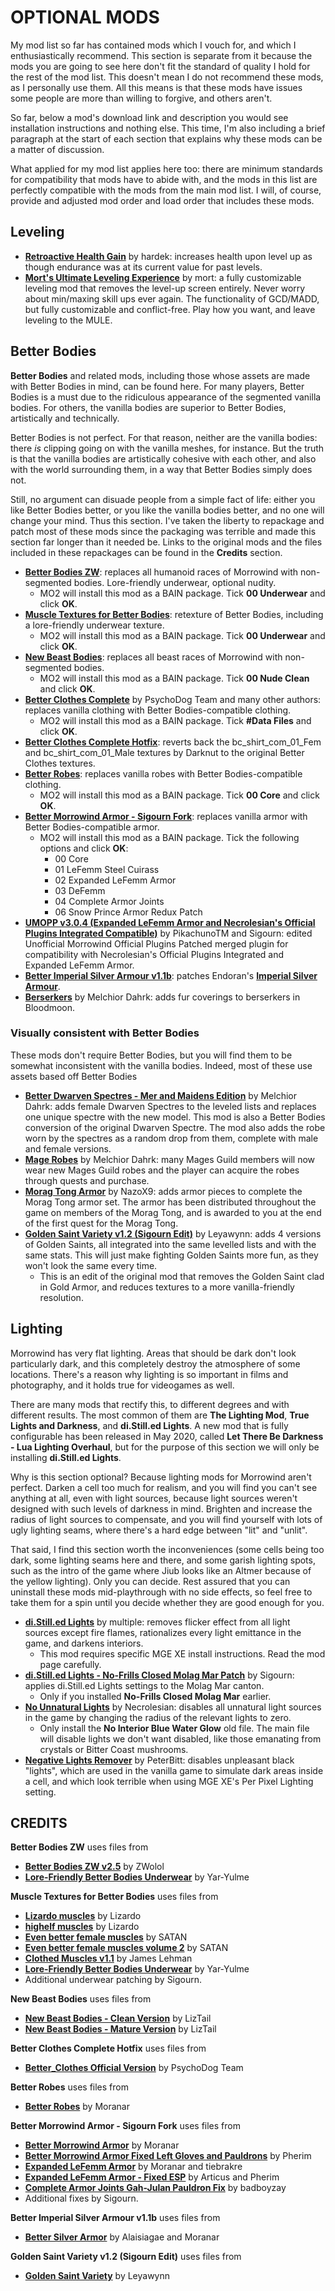 # OPTIONAL MODS

My mod list so far has contained mods which I vouch for, and which I enthusiastically recommend. This section is separate from it because the mods you are going to see here don't fit the standard of quality I hold for the rest of the mod list. This doesn't mean I do not recommend these mods, as I personally use them. All this means is that these mods have issues some people are more than willing to forgive, and others aren't.

So far, below a mod's download link and description you would see installation instructions and nothing else. This time, I'm also including a brief paragraph at the start of each section that explains why these mods can be a matter of discussion.

What applied for my mod list applies here too: there are minimum standards for compatibility that mods have to abide with, and the mods in this list are perfectly compatible with the mods from the main mod list. I will, of course, provide and adjusted mod order and load order that includes these mods.

## Leveling

- [**Retroactive Health Gain**](https://www.nexusmods.com/morrowind/mods/47959) by hardek: increases health upon level up as though endurance was at its current value for past levels.
- [**Mort's Ultimate Leveling Experience**](https://www.nexusmods.com/morrowind/mods/47452) by mort: a fully customizable leveling mod that removes the level-up screen entirely. Never worry about min/maxing skill ups ever again. The functionality of GCD/MADD, but fully customizable and conflict-free. Play how you want, and leave leveling to the MULE. 

## Better Bodies

**Better Bodies** and related mods, including those whose assets are made with Better Bodies in mind, can be found here. For many players, Better Bodies is a must due to the ridiculous appearance of the segmented vanilla bodies. For others, the vanilla bodies are superior to Better Bodies, artistically and technically.

Better Bodies is not perfect. For that reason, neither are the vanilla bodies: there *is* clipping going on with the vanilla meshes, for instance. But the truth is that the vanilla bodies are artistically cohesive with each other, and also with the world surrounding them, in a way that Better Bodies simply does not.

Still, no argument can disuade people from a simple fact of life: either you like Better Bodies better, or you like the vanilla bodies better, and no one will change your mind. Thus this section. I've taken the liberty to repackage and patch most of these mods since the packaging was terrible and made this section far longer than it needed be. Links to the original mods and the files included in these repackages can be found in the **Credits** section.

- [**Better Bodies ZW**](https://www.mediafire.com/file/3qmhfiqmq5o4go0/Better_Bodies_ZW_v2.5.zip/file): replaces all humanoid races of Morrowind with non-segmented bodies. Lore-friendly underwear, optional nudity.
  - MO2 will install this mod as a BAIN package. Tick **00 Underwear** and click **OK**.
- [**Muscle Textures for Better Bodies**](http://www.mediafire.com/file/jj387w83qeyzu8l/Muscle_Textures_for_Better_Bodies.zip/file): retexture of Better Bodies, including a lore-friendly underwear texture.
  - MO2 will install this mod as a BAIN package. Tick **00 Underwear** and click **OK**.
- [**New Beast Bodies**](https://www.mediafire.com/file/o5xir56zayxcxh4/LizTail%27s_New_Beast_Bodies_v3.3.zip/file): replaces all beast races of Morrowind with non-segmented bodies.
  - MO2 will install this mod as a BAIN package. Tick **00 Nude Clean** and click **OK**.
- [**Better Clothes Complete**](https://www.nexusmods.com/morrowind/mods/47549) by PsychoDog Team and many other authors: replaces vanilla clothing with Better Bodies-compatible clothing.
  - MO2 will install this mod as a BAIN package. Tick **#Data Files** and click **OK**.
- [**Better Clothes Complete Hotfix**](https://www.mediafire.com/file/gzfb79jg32z3b07/Better_Clothes_Complete_Hotfix.zip/file): reverts back the bc_shirt_com_01_Fem and bc_shirt_com_01_Male textures by Darknut to the original Better Clothes textures.
- [**Better Robes**](https://www.mediafire.com/file/jwyomn9v7vozgwu/Better_Robes_v0.31.zip/file): replaces vanilla robes with Better Bodies-compatible clothing.
  - MO2 will install this mod as a BAIN package. Tick **00 Core** and click **OK**.
- [**Better Morrowind Armor - Sigourn Fork**](https://www.mediafire.com/file/wt93ig3ia12y279/Better_Morrowind_Armor_-_Sigourn_Fork_v1.0.zip/file): replaces vanilla armor with Better Bodies-compatible armor.
  - MO2 will install this mod as a BAIN package. Tick the following options and click **OK**:
    - 00 Core
    - 01 LeFemm Steel Cuirass
    - 02 Expanded LeFemm Armor
    - 03 DeFemm
    - 04 Complete Armor Joints
    - 06 Snow Prince Armor Redux Patch
- [**UMOPP v3.0.4 (Expanded LeFemm Armor and Necrolesian's Official Plugins Integrated Compatible)**](https://www.mediafire.com/file/xw4sped7qdzby4z/UMOPP_v3.0.4_%28Expanded_LeFemm_Armor_and_Necrolesian%27s_Official_Plugins_Integrated_Compatible%29.zip/file) by PikachunoTM and Sigourn: edited Unofficial Morrowind Official Plugins Patched merged plugin for compatibility with Necrolesian's Official Plugins Integrated and Expanded LeFemm Armor.
- [**Better Imperial Silver Armour v1.1b**](http://www.mediafire.com/file/crw60qirzcqrjpe/Better_Imperial_Silver_Armour_v1.1b.zip/file): patches Endoran's [**Imperial Silver Armour**](https://www.nexusmods.com/morrowind/mods/47751).
- [**Berserkers**](https://www.nexusmods.com/morrowind/mods/43528) by Melchior Dahrk: adds fur coverings to berserkers in Bloodmoon.

### Visually consistent with Better Bodies

These mods don't require Better Bodies, but you will find them to be somewhat inconsistent with the vanilla bodies. Indeed, most of these use assets based off Better Bodies

- [**Better Dwarven Spectres - Mer and Maidens Edition**](https://www.nexusmods.com/morrowind/mods/45617) by Melchior Dahrk: adds female Dwarven Spectres to the leveled lists and replaces one unique spectre with the new model. This mod is also a Better Bodies conversion of the original Dwarven Spectre. The mod also adds the robe worn by the spectres as a random drop from them, complete with male and female versions.
- [**Mage Robes**](https://www.nexusmods.com/morrowind/mods/45739) by Melchior Dahrk: many Mages Guild members will now wear new Mages Guild robes and the player can acquire the robes through quests and purchase.
- [**Morag Tong Armor**](https://www.nexusmods.com/morrowind/mods/44938) by NazoX9: adds armor pieces to complete the Morag Tong armor set. The armor has been distributed throughout the game on members of the Morag Tong, and is awarded to you at the end of the first quest for the Morag Tong.
- [**Golden Saint Variety v1.2 (Sigourn Edit)**](https://www.mediafire.com/file/o2rjz08ba5z6ycl/Golden_Saint_Variety_v1.2_%28Sigourn_Edit%29.zip/file) by Leyawynn: adds 4 versions of Golden Saints, all integrated into the same levelled lists and with the same stats. This will just make fighting Golden Saints more fun, as they won't look the same every time.
  - This is an edit of the original mod that removes the Golden Saint clad in Gold Armor, and reduces textures to a more vanilla-friendly resolution.

## Lighting

Morrowind has very flat lighting. Areas that should be dark don't look particularly dark, and this completely destroy the atmosphere of some locations. There's a reason why lighting is so important in films and photography, and it holds true for videogames as well.

There are many mods that rectify this, to different degrees and with different results. The most common of them are **The Lighting Mod**, **True Lights and Darkness**, and **di.Still.ed Lights**. A new mod that is fully configurable has been released in May 2020, called **Let There Be Darkness - Lua Lighting Overhaul**, but for the purpose of this section we will only be installing **di.Still.ed Lights**.

Why is this section optional? Because lighting mods for Morrowind aren't perfect. Darken a cell too much for realism, and you will find you can't see anything at all, even with light sources, because light sources weren't designed with such levels of darkness in mind. Brighten and increase the radius of light sources to compensate, and you will find yourself with lots of ugly lighting seams, where there's a hard edge between "lit" and "unlit".

That said, I find this section worth the inconveniences (some cells being too dark, some lighting seams here and there, and some garish lighting spots, such as the intro of the game where Jiub looks like an Altmer because of the yellow lighting). Only you can decide. Rest assured that you can uninstall these mods mid-playthrough with no side effects, so feel free to take them for a spin until you decide whether they are good enough for you.

- [**di.Still.ed Lights**](https://www.nexusmods.com/morrowind/mods/46291) by multiple: removes flicker effect from all light sources except fire flames, rationalizes every light emittance in the game, and darkens interiors.
  - This mod requires specific MGE XE install instructions. Read the mod page carefully.
- [**di.Still.ed Lights - No-Frills Closed Molag Mar Patch**](http://www.mediafire.com/file/by5vnre62t5fwws/di.Still.ed_Lights_v1.0_-_No-Frills_Closed_Molag_Mar_v1.1_Patch.zip/file) by Sigourn: applies di.Still.ed Lights settings to the Molag Mar canton.
  - Only if you installed **No-Frills Closed Molag Mar** earlier.
- [**No Unnatural Lights**](https://www.nexusmods.com/morrowind/mods/47126) by Necrolesian: disables all unnatural light sources in the game by changing the radius of the relevant lights to zero.
  - Only install the **No Interior Blue Water Glow** old file. The main file will disable lights we don't want disabled, like those emanating from crystals or Bitter Coast mushrooms.
- [**Negative Lights Remover**](https://www.nexusmods.com/morrowind/mods/42306) by PeterBitt: disables unpleasant black "lights", which are used in the vanilla game to simulate dark areas inside a cell, and which look terrible when using MGE XE's Per Pixel Lighting setting.

## CREDITS

**Better Bodies ZW** uses files from
- [**Better Bodies ZW v2.5**](https://www.nexusmods.com/morrowind/mods/42395) by ZWolol
- [**Lore-Friendly Better Bodies Underwear**](https://www.nexusmods.com/morrowind/mods/43065/) by Yar-Yulme

**Muscle Textures for Better Bodies** uses files from
- [**Lizardo muscles**](http://mw.modhistory.com/download-42-1491) by Lizardo
- [**highelf muscles**](http://mw.modhistory.com/download-42-1432) by Lizardo
- [**Even better female muscles**](http://mw.modhistory.com/download-42-818) by SATAN
- [**Even better female muscles volume 2**](http://mw.modhistory.com/download-42-810) by SATAN
- [**Clothed Muscles v1.1**](http://mw.modhistory.com/download-42-977) by James Lehman
- [**Lore-Friendly Better Bodies Underwear**](https://www.nexusmods.com/morrowind/mods/43065/) by Yar-Yulme
- Additional underwear patching by Sigourn.

**New Beast Bodies** uses files from

- [**New Beast Bodies - Clean Version**](http://mw.modhistory.com/download-10-10928) by LizTail
- [**New Beast Bodies - Mature Version**](http://mw.modhistory.com/download-10-11364) by LizTail

**Better Clothes Complete Hotfix** uses files from
- [**Better_Clothes Official Version**](https://www.nexusmods.com/morrowind/mods/42262?) by PsychoDog Team

**Better Robes** uses files from
- [**Better Robes**](https://www.nexusmods.com/morrowind/mods/42773/) by Moranar

**Better Morrowind Armor - Sigourn Fork** uses files from
- [**Better Morrowind Armor**](https://www.nexusmods.com/morrowind/mods/42509) by Moranar
- [**Better Morrowind Armor Fixed Left Gloves and Pauldrons**](https://www.nexusmods.com/morrowind/mods/47920?) by Pherim
- [**Expanded LeFemm Armor**](https://www.nexusmods.com/morrowind/mods/42560) by Moranar and tiebrakre
- [**Expanded LeFemm Armor - Fixed ESP**](https://www.nexusmods.com/morrowind/mods/46372) by Articus and Pherim
- [**Complete Armor Joints Gah-Julan Pauldron Fix**](https://drive.google.com/file/d/1ig1KRiK7GxtDn_MDzrmV1Li-LEnAP3cx/view) by badboyzay
- Additional fixes by Sigourn.

**Better Imperial Silver Armour v1.1b** uses files from
- [**Better Silver Armor**](https://www.nexusmods.com/morrowind/mods/42535/) by Alaisiagae and Moranar

**Golden Saint Variety v1.2 (Sigourn Edit)** uses files from
- [**Golden Saint Variety**](https://www.nexusmods.com/morrowind/mods/46430) by Leyawynn

